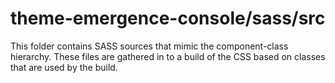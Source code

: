 # theme-emergence-console/sass/src

This folder contains SASS sources that mimic the component-class hierarchy. These files
are gathered in to a build of the CSS based on classes that are used by the build.
